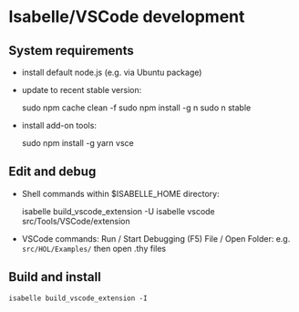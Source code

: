 # Isabelle/VSCode development #

## System requirements ##

* install default node.js (e.g. via Ubuntu package)

* update to recent stable version:

    sudo npm cache clean -f
    sudo npm install -g n
    sudo n stable

* install add-on tools:

    sudo npm install -g yarn vsce


## Edit and debug ##

* Shell commands within $ISABELLE_HOME directory:

    isabelle build_vscode_extension -U
    isabelle vscode src/Tools/VSCode/extension

* VSCode commands:
    Run / Start Debugging (F5)
    File / Open Folder: e.g. `src/HOL/Examples/` then open .thy files


## Build and install ##

    isabelle build_vscode_extension -I
